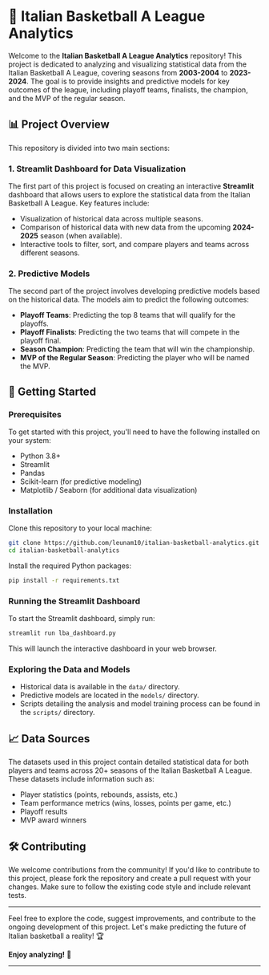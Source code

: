 # 🏀 Italian Basketball A League Analytics

Welcome to the **Italian Basketball A League Analytics** repository! This project is dedicated to analyzing and visualizing statistical data from the Italian Basketball A League, covering seasons from **2003-2004** to **2023-2024**. The goal is to provide insights and predictive models for key outcomes of the league, including playoff teams, finalists, the champion, and the MVP of the regular season.

## 📊 Project Overview

This repository is divided into two main sections:

### 1. Streamlit Dashboard for Data Visualization
The first part of this project is focused on creating an interactive **Streamlit** dashboard that allows users to explore the statistical data from the Italian Basketball A League. Key features include:
- Visualization of historical data across multiple seasons.
- Comparison of historical data with new data from the upcoming **2024-2025** season (when available).
- Interactive tools to filter, sort, and compare players and teams across different seasons.

### 2. Predictive Models
The second part of the project involves developing predictive models based on the historical data. The models aim to predict the following outcomes:
- **Playoff Teams**: Predicting the top 8 teams that will qualify for the playoffs.
- **Playoff Finalists**: Predicting the two teams that will compete in the playoff final.
- **Season Champion**: Predicting the team that will win the championship.
- **MVP of the Regular Season**: Predicting the player who will be named the MVP.

## 🚀 Getting Started

### Prerequisites
To get started with this project, you'll need to have the following installed on your system:
- Python 3.8+
- Streamlit
- Pandas
- Scikit-learn (for predictive modeling)
- Matplotlib / Seaborn (for additional data visualization)

### Installation
Clone this repository to your local machine:

```bash
git clone https://github.com/leunam10/italian-basketball-analytics.git
cd italian-basketball-analytics
```

Install the required Python packages:

```bash
pip install -r requirements.txt
```

### Running the Streamlit Dashboard
To start the Streamlit dashboard, simply run:

```bash
streamlit run lba_dashboard.py
```

This will launch the interactive dashboard in your web browser.

### Exploring the Data and Models
- Historical data is available in the `data/` directory.
- Predictive models are located in the `models/` directory.
- Scripts detailing the analysis and model training process can be found in the `scripts/` directory.

## 📈 Data Sources
The datasets used in this project contain detailed statistical data for both players and teams across 20+ seasons of the Italian Basketball A League. These datasets include information such as:
- Player statistics (points, rebounds, assists, etc.)
- Team performance metrics (wins, losses, points per game, etc.)
- Playoff results
- MVP award winners

## 🛠️ Contributing
We welcome contributions from the community! If you'd like to contribute to this project, please fork the repository and create a pull request with your changes. Make sure to follow the existing code style and include relevant tests.

---

Feel free to explore the code, suggest improvements, and contribute to the ongoing development of this project. Let's make predicting the future of Italian basketball a reality! 🏆

**Enjoy analyzing!** 🎉

---
